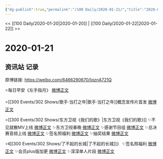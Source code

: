 ```yaml
---
{"dg-publish":true,"permalink":"/100 Daily/2020-01-21/","title":"2020-01-21","created":"2023-04-02T17:14:45.376+08:00","updated":"2023-04-02T17:15:09.769+08:00"}
---
```



<< [[100 Daily/2020-01-20\|2020-01-20]] | [[100 Daily/2020-01-22\|2020-01-22]] >>

# 2020-01-21

## 资讯站 记录

原博链接: https://weibo.com/6466290670/IqznA721Q

⭐每日早安《左手指月》 [微博正文](https://m.weibo.cn/6466290670/4463092618578760)

⭐[[300 Events/302 Shows/歌手·当打之年\|歌手·当打之年]]概念宣传片首发 [微博正文](https://m.weibo.cn/6466290670/4463134322362083)

⭐[[300 Events/302 Shows/东方卫视《我们的歌》\|东方卫视《我们的歌》]]
✨不见就散MV上线 [微博正文](https://m.weibo.cn/6466290670/4463148080220848)
✨东方卫视春晚 [微博正文](https://m.weibo.cn/6466290670/4463175733212530)
✨感谢节目组 [微博正文](https://m.weibo.cn/6466290670/4463235036589485)
✨总决赛音频上线 [微博正文](https://m.weibo.cn/6466290670/4463240161146977)
✨签名照福利 [微博正文](https://m.weibo.cn/6466290670/4463251809171772)
✨抽奖结果 [微博正文](https://m.weibo.cn/6466290670/4463284734104291)

⭐《[[300 Events/302 Shows/了不起的长城\|了不起的长城]]》
✨签名照福利 [微博正文](https://m.weibo.cn/6466290670/4463160495428303)
✨会员plus版加更 [微博正文](https://m.weibo.cn/6466290670/4463183370629074)
✨深深单人片段 [微博正文](https://m.weibo.cn/6466290670/4463277763267053)
